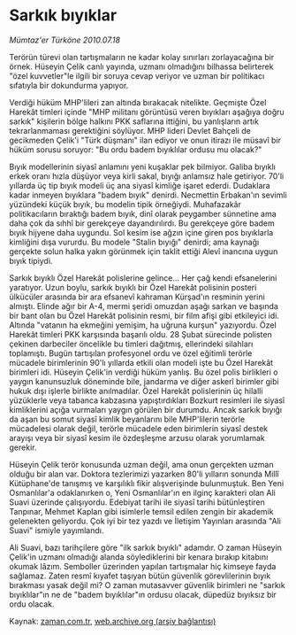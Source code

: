 # Sarkık bıyıklar

*Mümtaz'er Türköne 2010.07.18*

<td class="columnist-detail">
<p>Terörün türevi olan tartışmaların ne kadar kolay sınırları zorlayacağına bir örnek. Hüseyin Çelik canlı yayında, uzmanı olmadığını bilhassa belirterek "özel kuvvetler"le ilgili bir soruya cevap veriyor ve uzman bir politikacı sıfatıyla bir dokundurma yapıyor.</p>
<p>
<div id="haberMetinDiv">
<p>Verdiği hüküm MHP'lileri zan altında bırakacak nitelikte. Geçmişte Özel Harekât timleri içinde "MHP militanı görüntüsü veren bıyıkları aşağıya doğru sarkık" kişilerin bölge halkını PKK saflarına ittiğini, bu yanlışların artık tekrarlanmaması gerektiğini söylüyor. MHP lideri Devlet Bahçeli de gecikmeden Çelik'i "Türk düşmanı" ilan ediyor ve onun itirazı ile müsavî bir hüküm sorusu soruyor: "Bu ordu badem bıyıklılar ordusu mu olacak?"
<p>Bıyık modellerinin siyasî anlamını yeni kuşaklar pek bilmiyor. Galiba bıyıklı erkek oranı hızla düşüyor veya kirli sakal, bıyığı anlamsız hale getiriyor. 70'li yıllarda üç tip bıyık modeli üç ana siyasî kimliğe işaret ederdi. Dudaklara kadar inmeyen bıyıklara "badem bıyık" denirdi. Necmettin Erbakan'ın sevimli yüzündeki küçük bıyık, bu modelin tipik örneğiydi. Muhafazakâr politikacıların bıraktığı badem bıyık, dinî olarak peygamber sünnetine ama daha çok da sıhhî bir gerekçeye dayandırılırdı. Bu gerekçeye göre badem bıyık hijyene daha uygundu. Sol kesim ise ağzın içine giren pos bıyıklarla kimliğini dışa vururdu. Bu modele "Stalin bıyığı" denirdi; ama kaynağı gerçekte solun halka yakın görünmek için taklit ettiği Alevî inancına uygun bıyık tipiydi. 
<p>Sarkık bıyıklı Özel Harekât polislerine gelince... Her çağ kendi efsanelerini yaratıyor. Uzun boylu, sarkık bıyıklı bir Özel Harekât polisinin posteri ülkücüler arasında bir ara efsanevî kahraman Kürşad'ın resminin yerini almıştı. Elinde ağır bir A-4, mermi şeridi omuzdan aşağı sarkan ve başında bir bant olan bu Özel Harekât polisinin resmi, bir film afişi gibi etkileyici idi. Altında "vatanın ha ekmeğini yemişim, ha uğruna kurşun" yazıyordu. Özel Harekât timleri PKK karşısında başarılı oldu. 28 Şubat sürecinde polisten çekinen darbeciler öncelikle bu timleri dağıtmış, ellerindeki silahları toplamıştı. Bugün tartışılan profesyonel ordu ve özel eğitimli terörle mücadele birimlerinin 90'lı yıllarda etkili olan modeli işte bu Özel Harekât birimleri idi. Hüseyin Çelik'in verdiği hüküm yanlış. Bu özel polis birlikleri o yaygın kanunsuzluk döneminde bile, jandarma ve diğer askerî birimler gibi hukuk dışı işlerle birlikte anılmadılar. Özel Harekât polislerinin üç hilalli yüzüklerle veya tabanca kabzasına yapıştırdıkları Bozkurt resimleri ile siyasî kimliklerini açığa vurmaları yaygın görülen bir durumdu. Ancak sarkık bıyığı da aşan bu somut siyasî kimlik beyanlarını bile MHP'lilerin terörle mücadelesi olarak değil, terörle mücadele eden birimlerin siyasî destek arayışı veya bir siyasî kesim ile özdeşleşme arzusu olarak yorumlamak gerekir.
<p>Hüseyin Çelik terör konusunda uzman değil, ama onun gerçekten uzman olduğu bir alan var. Doktora tezlerimizi yazarken 80'li yılların sonunda Millî Kütüphane'de tanışmış ve karşılıklı fikir alışverişinde bulunmuştuk. Ben Yeni Osmanlılar'a odaklanırken o, Yeni Osmanlılar'ın en ilginç karakteri olan Ali Suavi üzerinde çalışıyordu. Edebiyat tarihi ile siyasî tarihi bütünleştiren Tanpınar, Mehmet Kaplan gibi isimlerle temsil edilen zengin bir akademik gelenekten geliyordu. Çok iyi bir tez yazdı ve İletişim Yayınları arasında "Ali Suavi" ismiyle yayımlandı.
<p>Ali Suavi, bazı tarihçilere göre "ilk sarkık bıyıklı" adamdır. O zaman Hüseyin Çelik'in uzmanı olmadığı alanda söylediklerini bir kenara bırakıp kitabını okumak lâzım. Semboller üzerinden yapılan tartışmalar hiç kimseye fayda sağlamaz. Zaten resmî kıyafet taşıyan bütün güvenlik görevlilerinin bıyık bırakması yasak değil mi? O zaman mutasavver güvenlik birimleri ne "sarkık bıyıklılar"ın ne de "badem bıyıklılar"ın ordusu olacak, düpedüz bıyıksız bir ordu olacak. </p></p></p></p></p></div>
</p>
<a href="http://web.archive.org/web/20110107014935/mailto:m.turkone@zaman.com.tr">
</a></td>

Kaynak: [zaman.com.tr](http://zaman.com.tr/yazar.do?yazino=1006288), [web.archive.org (arşiv bağlantısı)](http://web.archive.org/web/20110107014935/http://www.zaman.com.tr/yazar.do?yazino=1006288)
